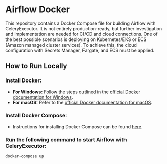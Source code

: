 # Airflow Docker

This repository contains a Docker Compose file for building Airflow with CeleryExecutor. It is not entirely production-ready, but further investigation and implementation are needed for CI/CD and cloud connections. One of the best possible scenarios is deploying on Kubernetes/EKS or ECS (Amazon managed cluster services). To achieve this, the cloud configuration with Secrets Manager, Fargate, and ECS must be applied.

## How to Run Locally

### Install Docker:

- **For Windows:** Follow the steps outlined in the [official Docker documentation for Windows](https://docs.docker.com/desktop/install/windows-install/).
- **For macOS:** Refer to the [official Docker documentation for macOS](https://docs.docker.com/desktop/install/mac-install/).

### Install Docker Compose:

- Instructions for installing Docker Compose can be found [here](https://docs.docker.com/compose/install/).

### Run the following command to start Airflow with CeleryExecutor:

```bash
docker-compose up
